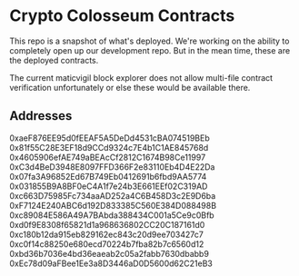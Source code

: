 # Crypto Colosseum Contracts

This repo is a snapshot of what's deployed. We're working on the ability to completely open up our development repo. But in the mean time, these are the deployed contracts.

The current maticvigil block explorer does not allow multi-file contract verification unfortunately or else these would be available there.

## Addresses

0xaeF876EE95d0fEEAF5A5DeDd4531cBA074519BEb
0x81f55C28E3EF18d9CCd9324c7E4b1C1AE845768d
0x4605906efAE749aBEAcCf2812C1674B98Ce11997
0xC3d4BeD3948E8097FFD366F2e83110Eb4D4E22Da
0x07fa3A96852Ed67B749Eb0412691b6fbd9AA5774
0x031855B9A8BF0eC4A1f7e24b3E661EEf02C319AD
0xc663D75985Fc734aaAD252a4C6B458D3c2E9D6ba
0xF7124E240ABC6d192D833385C560E384D088498B
0xc89084E586A49A7BAbda388434C001a5Ce9c0Bfb
0xd0f9E8308f65821d1a968636802CC20C187161d0
0xc180b12da915eb829162ec843c20d9ee703427c7
0xc0f14c88250e680ecd70224b7fba82b7c6560d12
0xbd36b7036e4bd36eaeab2c05a2fabb7630dbabb9
0xEc78d09aFBee1Ee3a8D3446aD0D5600d62C21eB3
